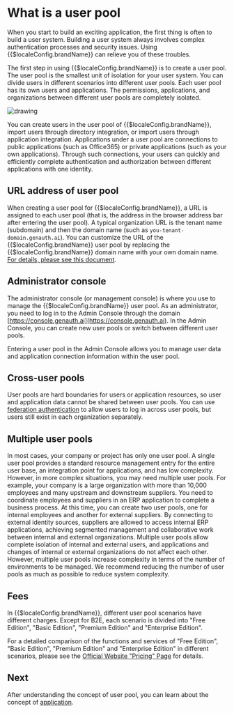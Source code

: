 # What is a user pool

<LastUpdated/>

When you start to build an exciting application, the first thing is often to build a user system. Building a user system always involves complex authentication processes and security issues. Using {{$localeConfig.brandName}} can relieve you of these troubles.

The first step in using {{$localeConfig.brandName}} is to create a user pool. The user pool is the smallest unit of isolation for your user system. You can divide users in different scenarios into different user pools. Each user pool has its own users and applications. The permissions, applications, and organizations between different user pools are completely isolated.

<!-- (It is recommended to add a user pool and multi-application architecture diagram here) -->

<img src="~@imagesZhCn/concepts/userpool.png" alt="drawing"/>

You can create users in the user pool of {{$localeConfig.brandName}}, import users through directory integration, or import users through application integration. Applications under a user pool are connections to public applications (such as Office365) or private applications (such as your own applications). Through such connections, your users can quickly and efficiently complete authentication and authorization between different applications with one identity.

## URL address of user pool

When creating a user pool for {{$localeConfig.brandName}}, a URL is assigned to each user pool (that is, the address in the browser address bar after entering the user pool). A typical organization URL is the tenant name (subdomain) and then the domain name (such as `you-tenant-domain.genauth.ai`). You can customize the URL of the {{$localeConfig.brandName}} user pool by replacing the {{$localeConfig.brandName}} domain name with your own domain name. [For details, please see this document](/guides/deployment/custom-domain.md).

## Administrator console

The administrator console (or management console) is where you use to manage the {{$localeConfig.brandName}} user pool. As an administrator, you need to log in to the Admin Console through the domain [https://console.genauth.ai](https://console.genauth.ai). In the Admin Console, you can create new user pools or switch between different user pools.

Entering a user pool in the Admin Console allows you to manage user data and application connection information within the user pool.

## Cross-user pools

User pools are hard boundaries for users or application resources, so user and application data cannot be shared between user pools. You can use [federation authentication](/guides/federation/) to allow users to log in across user pools, but users still exist in each organization separately.

## Multiple user pools

In most cases, your company or project has only one user pool. A single user pool provides a standard resource management entry for the entire user base, an integration point for applications, and has low complexity.
However, in more complex situations, you may need multiple user pools. For example, your company is a large organization with more than 10,000 employees and many upstream and downstream suppliers. You need to coordinate employees and suppliers in an ERP application to complete a business process. At this time, you can create two user pools, one for internal employees and another for external suppliers. By connecting to external identity sources, suppliers are allowed to access internal ERP applications, achieving segmented management and collaborative work between internal and external organizations.
Multiple user pools allow complete isolation of internal and external users, and applications and changes of internal or external organizations do not affect each other. However, multiple user pools increase complexity in terms of the number of environments to be managed. We recommend reducing the number of user pools as much as possible to reduce system complexity.

## Fees

In {{$localeConfig.brandName}}, different user pool scenarios have different charges. Except for B2E, each scenario is divided into "Free Edition", "Basic Edition", "Premium Edition" and "Enterprise Edition".

For a detailed comparison of the functions and services of "Free Edition", "Basic Edition", "Premium Edition" and "Enterprise Edition" in different scenarios, please see the [Official Website "Pricing" Page](https://www.genauth.ai/pricing) for details.

## Next

After understanding the concept of user pool, you can learn about the concept of [application](./application.md).
